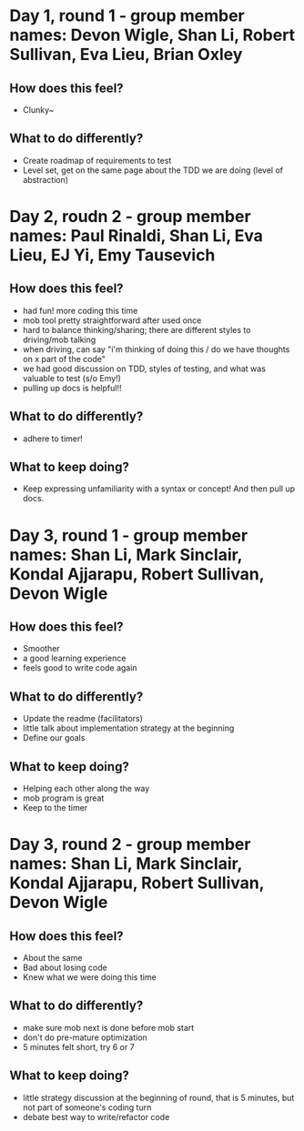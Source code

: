 # Day 1, round 1 - group member names: Devon Wigle, Shan Li, Robert Sullivan, Eva Lieu, Brian Oxley

## How does this feel?

- Clunky~

## What to do differently?

- Create roadmap of requirements to test
- Level set, get on the same page about the TDD we are doing (level of abstraction)

# Day 2, roudn 2 - group member names: Paul Rinaldi, Shan Li, Eva Lieu, EJ Yi, Emy Tausevich

## How does this feel?

- had fun! more coding this time
- mob tool pretty straightforward after used once
- hard to balance thinking/sharing; there are different styles to driving/mob talking
- when driving, can say "i'm thinking of doing this / do we have thoughts on x part of the code"
- we had good discussion on TDD, styles of testing, and what was valuable to test (s/o Emy!)
- pulling up docs is helpful!!

## What to do differently?

- adhere to timer!

## What to keep doing?

- Keep expressing unfamiliarity with a syntax or concept! And then pull up docs.

# Day 3, round 1 - group member names: Shan Li, Mark Sinclair, Kondal Ajjarapu, Robert Sullivan, Devon Wigle

## How does this feel?

- Smoother
- a good learning experience
- feels good to write code again

## What to do differently?

- Update the readme (facilitators)
- little talk about implementation strategy at the beginning
- Define our goals
## What to keep doing?

- Helping each other along the way
- mob program is great
- Keep to the timer

# Day 3, round 2 - group member names: Shan Li, Mark Sinclair, Kondal Ajjarapu, Robert Sullivan, Devon Wigle

## How does this feel?

- About the same
- Bad about losing code
- Knew what we were doing this time

## What to do differently?

- make sure mob next is done before mob start
- don't do pre-mature optimization
- 5 minutes felt short, try 6 or 7

## What to keep doing?

- little strategy discussion at the beginning of round, that is 5 minutes, but not part of someone's coding turn
- debate best way to write/refactor code